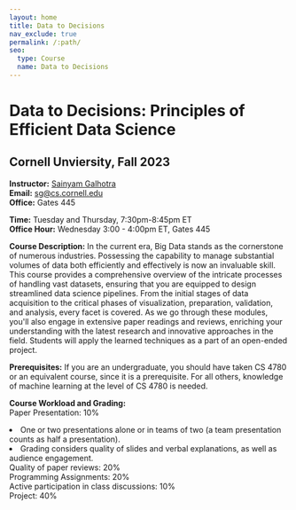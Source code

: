 ```yaml
---
layout: home
title: Data to Decisions
nav_exclude: true
permalink: /:path/
seo:
  type: Course
  name: Data to Decisions
---
```


# Data to Decisions: Principles of Efficient Data Science

## Cornell Unviersity, Fall 2023

<b>Instructor:</b> <a href="https://sainyamgalhotra.com">Sainyam Galhotra</a> <br>
<b>Email:</b> sg@cs.cornell.edu<br>
<b>Office:</b> Gates 445<br>

<b>Time:</b> Tuesday and Thursday, 7:30pm-8:45pm ET <br>
<b>Office Hour:</b> Wednesday 3:00 - 4:00pm ET, Gates 445<br>

<b>Course Description:</b> 
In the current era, Big Data stands as the cornerstone of numerous industries. Possessing the capability to manage substantial volumes of data both efficiently and effectively is now an invaluable skill. This course provides a comprehensive overview of the intricate processes of handling vast datasets, ensuring that you are equipped to design streamlined data science pipelines. From the initial stages of data acquisition to the critical phases of visualization, preparation, validation, and analysis, every facet is covered. As we go through these modules, you'll also engage in extensive paper readings and reviews, enriching your understanding with the latest research and innovative approaches in the field. Students will apply the learned techniques as a part of an open-ended project.


<b>Prerequisites:</b> If you are an undergraduate, you should have taken CS 4780 or an equivalent course, since it is a prerequisite. For all others, knowledge of machine learning at the level of CS 4780 is needed. 

<b>Course Workload and Grading:</b> <br>
Paper Presentation: 10%<br>
<li>One or two presentations alone or in teams of two (a team presentation counts as half a presentation).</li>
<li>Grading considers quality of slides and verbal explanations, as well as audience engagement.</li>
Quality of paper reviews: 20%<br>
Programming Assignments: 20%<br>
Active participation in class discussions: 10%<br>
Project: 40%
